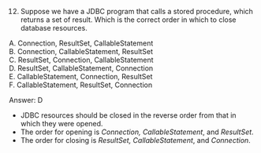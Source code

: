 12. Suppose we have a JDBC program that calls a stored procedure, which returns a set of result.
    Which is the correct order in which to close database resources.


A. Connection, ResultSet, CallableStatement <br>
B. Connection, CallableStatement, ResultSet <br>
C. ResultSet, Connection, CallableStatement <br>
D. ResultSet, CallableStatement, Connection <br>
E. CallableStatement, Connection, ResultSet <br>
F. CallableStatement, ResultSet, Connection <br>


Answer: D

- JDBC resources should be closed in the reverse order from that in which they were opened.
- The order for opening is *Connection, CallableStatement*, and *ResultSet*. 
- The order for closing is *ResultSet, CallableStatement*, and *Connection*.


